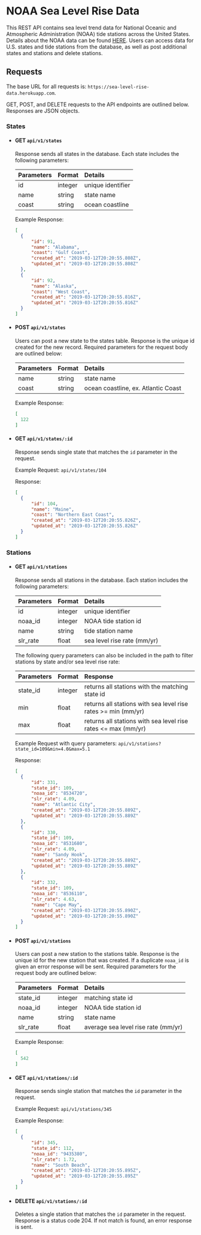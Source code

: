 # NOAA Sea Level Rise Data
This REST API contains sea level trend data for National Oceanic and Atmospheric Administration (NOAA) tide stations across the United States. Details about the NOAA data can be found [HERE](https://tidesandcurrents.noaa.gov/sltrends/sltrends_us.html). Users can access data for U.S. states and tide stations from the database, as well as post additional states and stations and delete stations.

## Requests
The base URL for all requests is: `https://sea-level-rise-data.herokuapp.com`.

GET, POST, and DELETE requests to the API endpoints are outlined below. Responses are JSON objects.

### States

* #### GET `api/v1/states`
  Response sends all states in the database. Each state includes the following parameters:
  
  | Parameters | Format  | Details           |
  | :----------|:--------|:------------------|
  | id         | integer | unique identifier |
  | name       | string  | state name        |
  | coast      | string  | ocean coastline   |
  
  Example Response:
  ```json
  [
    {
        "id": 91,
        "name": "Alabama",
        "coast": "Gulf Coast",
        "created_at": "2019-03-12T20:20:55.808Z",
        "updated_at": "2019-03-12T20:20:55.808Z"
    },
    {
        "id": 92,
        "name": "Alaska",
        "coast": "West Coast",
        "created_at": "2019-03-12T20:20:55.816Z",
        "updated_at": "2019-03-12T20:20:55.816Z"
    }
  ]
  ```
  
* #### POST `api/v1/states`
  Users can post a new state to the states table. Response is the unique id created for the new record. Required parameters for the request body are outlined below:
  
  | Parameters | Format  | Details                             |
  | :----------|:--------|:------------------------------------|
  | name       | string  | state name                          |
  | coast      | string  | ocean coastline, ex. Atlantic Coast |
  
  Example Response:
  ```json
  [
    122
  ]
  ```
  
* #### GET `api/v1/states/:id`
  Response sends single state that matches the `id` parameter in the request.
  
  Example Request: `api/v1/states/104`
  
  Response:
  ```json
  [
    {
        "id": 104,
        "name": "Maine",
        "coast": "Northern East Coast",
        "created_at": "2019-03-12T20:20:55.826Z",
        "updated_at": "2019-03-12T20:20:55.826Z"
    }
  ]
  ```
  
### Stations

* #### GET `api/v1/stations`
  Response sends all stations in the database. Each station includes the following parameters:
  
  | Parameters | Format  | Details                     |
  | :----------|:--------|:----------------------------|
  | id         | integer | unique identifier           |
  | noaa_id    | integer | NOAA tide station id        |
  | name       | string  | tide station name           |
  | slr_rate   | float   | sea level rise rate (mm/yr) |
  
  The following query parameters can also be included in the path to filter stations by state and/or sea level rise rate:
  
  | Parameters | Format  | Response                                                      |
  | :----------|:--------|:--------------------------------------------------------------|
  | state_id   | integer | returns all stations with the matching state id               |
  | min        | float   | returns all stations with sea level rise rates >= min (mm/yr) |
  | max        | float   | returns all stations with sea level rise rates <= max (mm/yr) |
  
  Example Request with query parameters: `api/v1/stations?state_id=109&min=4.0&max=5.1`
  
  Response:
  ```json
  [
    {
        "id": 331,
        "state_id": 109,
        "noaa_id": "8534720",
        "slr_rate": 4.09,
        "name": "Atlantic City",
        "created_at": "2019-03-12T20:20:55.889Z",
        "updated_at": "2019-03-12T20:20:55.889Z"
    },
    {
        "id": 330,
        "state_id": 109,
        "noaa_id": "8531680",
        "slr_rate": 4.09,
        "name": "Sandy Hook",
        "created_at": "2019-03-12T20:20:55.889Z",
        "updated_at": "2019-03-12T20:20:55.889Z"
    },
    {
        "id": 332,
        "state_id": 109,
        "noaa_id": "8536110",
        "slr_rate": 4.63,
        "name": "Cape May",
        "created_at": "2019-03-12T20:20:55.890Z",
        "updated_at": "2019-03-12T20:20:55.890Z"
    }
  ]
  ```
  
* #### POST `api/v1/stations`
  Users can post a new station to the stations table. Response is the unique id for the new station that was created. If a duplicate `noaa_id` is given an error response will be sent. Required parameters for the request body are outlined below:
  
  | Parameters | Format  | Details                             |
  | :----------|:--------|:------------------------------------|
  | state_id   | integer | matching state id                   |
  | noaa_id    | integer | NOAA tide station id                |
  | name       | string  | state name                          |
  | slr_rate   | float   | average sea level rise rate (mm/yr) |
  
  Example Response:
  ```json
  [
    542
  ]
  ```
  
* #### GET `api/v1/stations/:id`
  Response sends single station that matches the `id` parameter in the request.
  
  Example Request: `api/v1/stations/345`
  
  Example Response:
  ```json
  [
    {
        "id": 345,
        "state_id": 112,
        "noaa_id": "9435380",
        "slr_rate": 1.72,
        "name": "South Beach",
        "created_at": "2019-03-12T20:20:55.895Z",
        "updated_at": "2019-03-12T20:20:55.895Z"
    }
  ]
  ```

* #### DELETE `api/v1/stations/:id`
  Deletes a single station that matches the `id` parameter in the request. Response is a status code 204. If not match is found, an error response is sent.

